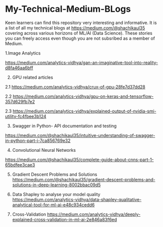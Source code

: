 # My-Technical-Medium-BLogs
Keen learners can find this repository very interesting and informative. It is a list of all my technical blogs at https://medium.com/@shachikaul35 covering across various horizons of ML/AI (Data Science). These stories you can freely access even though you are not subsribed as a member of Medium. 

1.Image Analytics

https://medium.com/analytics-vidhya/gan-an-imaginative-tool-into-reality-d8fa46aa6bff

2. GPU related articles

  2.1 https://medium.com/analytics-vidhya/crux-of-gpu-28fe7d37dd28

  2.2 https://medium.com/analytics-vidhya/gpu-on-keras-and-tensorflow-357d629fb7e2

  2.3 https://medium.com/analytics-vidhya/explained-output-of-nvidia-smi-utility-fc4fbee3b124
  
3. Swagger in Python- API documentation and testing 

https://medium.com/@shachikaul35/intuitive-understanding-of-swagger-in-python-part-i-7ca856769e32

4. Convolutional Neural Networks

https://medium.com/@shachikaul35/complete-guide-about-cnns-part-1-65bdfee3cae3

5. Gradient Descent Problems and Solutions
https://medium.com/@shachikaul35/gradient-descent-problems-and-solutions-in-deep-learning-8002bbac09d5

6. Data Shapley to analyse your model quality
https://medium.com/analytics-vidhya/data-shapley-qualitative-analytical-tool-for-ml-ai-e48c934cedd6

7. Cross-Validation 
https://medium.com/analytics-vidhya/deeply-explained-cross-validation-in-ml-ai-2e846a83f6ed
